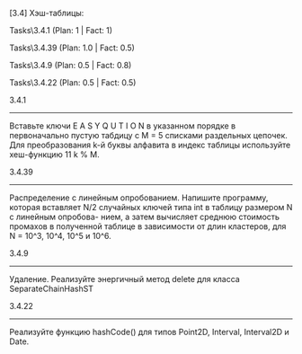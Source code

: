 [3.4] Хэш-таблицы:

Tasks\3.4.1 (Plan: 1 | Fact: 1)

Tasks\3.4.39 (Plan: 1.0 | Fact: 0.5)

Tasks\3.4.9 (Plan: 0.5 | Fact: 0.8)

Tasks\3.4.22 (Plan: 0.5 | Fact: 0.5)

3.4.1
***
Вставьте ключи E A S Y Q U T I O N в указанном порядке в первоначально пустую табдицу с M = 5 списками раздельных цепочек. Для преобразования k-й буквы алфавита в индекс таблицы используйте хеш-функцию 11 k % M.

3.4.39 
***
Распределение с линейным опробованием. Напишите программу, которая вставляет N/2 случайных ключей типа int в таблицу размером N с линейным опробова- нием, а затем вычисляет среднюю стоимость промахов в полученной таблице в зависимости от длин кластеров, для N = 10^3, 10^4, 10^5 и 10^6.

3.4.9
***
Удаление. Реализуйте энергичный метод delete для класса SeparateChainHashST

3.4.22
***
Реализуйте функцию hashCode() для типов Point2D, Interval, Interval2D и Date.